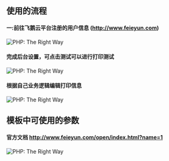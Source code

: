 ## 使用的流程

#### 一:前往飞鹅云平台注册的用户信息 (http://www.feieyun.com)
<img src="https://jap-online.oss-cn-shenzhen.aliyuncs.com/d/file/module_upload_images/2020/07/5f0bb6531dd32.jpg" alt="PHP: The Right Way"/>

#### 完成后台设置，可点击测试可以进行打印测试
<img src="https://jap-online.oss-cn-shenzhen.aliyuncs.com/d/file/module_upload_images/2020/07/5f0bb66ec8bdb.jpg" alt="PHP: The Right Way"/>

#### 根据自己业务逻辑编辑打印信息

<img src="https://jap-online.oss-cn-shenzhen.aliyuncs.com/d/file/module_upload_images/2020/07/5f0bb7d8d86bf.jpg" alt="PHP: The Right Way"/>



## 模板中可使用的参数

#### 官方文档 http://www.feieyun.com/open/index.html?name=1

<img src="https://jap-online.oss-cn-shenzhen.aliyuncs.com/d/file/module_upload_images/2020/07/5f056baa8944c.png" alt="PHP: The Right Way"/>


